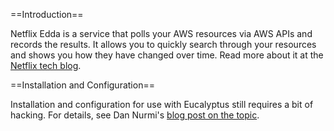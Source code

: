 ==Introduction==

Netflix Edda is a service that polls your AWS resources via AWS APIs and records the results. It allows you to quickly search through your resources and shows you how they have changed over time.  Read more about it at the [Netflix tech blog](http://techblog.netflix.com/2012/11/edda-learn-stories-of-your-cloud.html).

==Installation and Configuration==

Installation and configuration for use with Eucalyptus still requires a bit of hacking.  For details, see Dan Nurmi's [blog post on the topic](http://nurmiblog.wordpress.com/2013/01/22/inspired-by-netflix/).
